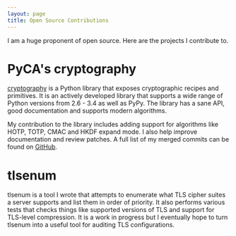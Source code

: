 ```yaml
---
layout: page
title: Open Source Contributions
---
```


I am a huge proponent of open source. Here are the projects I contribute to.

# PyCA's cryptography

[cryptography](https://cryptography.io/en/latest/) is a Python library that
exposes cryptographic recipes and primitives. It is an actively developed
library that supports a wide range of Python versions from 2.6 - 3.4 as well
as PyPy. The library has a sane API, good documentation and supports modern
algorithms.

My contribution to the library includes adding support for algorithms like
HOTP, TOTP, CMAC and HKDF expand mode. I also help improve documentation and
review patches. A full list of my merged commits can be found on
[GitHub](https://github.com/pyca/cryptography/commits?author=Ayrx).

# tlsenum

tlsenum is a tool I wrote that attempts to enumerate what TLS cipher suites a
server supports and list them in order of priority. It also performs various
tests that checks things like supported versions of TLS and support for
TLS-level compression. It is a work in progress but I eventually hope to turn
tlsenum into a useful tool for auditing TLS configurations.
